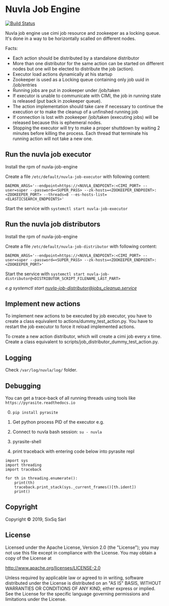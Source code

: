 # Nuvla Job Engine

[![Build Status](https://travis-ci.com/nuvla/job-engine.svg?branch=master)](https://travis-ci.com/nuvla/job-engine)

Nuvla job engine use cimi job resource and zookeeper as a locking
queue. It's done in a way to be horizontally scalled on different nodes.

Facts:

- Each action should be distributed by a standalone distributor
- More than one distributor for the same action can be started on different nodes but one will be elected to distribute the job (action).
- Executor load actions dynamically at his startup
- Zookeeper is used as a Locking queue containing only job uuid in /job/entries
- Running jobs are put in zookeeper under /job/taken
- If executor is unable to communicate with CIMI, the job in running state is released (put back in zookeeper queue).
- The action implementation should take care if necessary to continue the execution or to make the cleanup of a unfinshed running job
- If connection is lost with zookeeper /job/taken (executing jobs) will be released because this is ephemeral nodes.
- Stopping the executor will try to make a proper shuttdown by waiting 2 minutes before killing the process. Each thread that terminate his running action will not take a new one.

## Run the nuvla job executor

Install the rpm of nuvla-job-engine

Create a file `/etc/default/nuvla-job-executor` with following content:
```
DAEMON_ARGS='--endpoint=https://<NUVLA_ENDPOINT>:<CIMI_PORT> --user=super --password=<SUPER_PASS> --zk-hosts=<ZOOKEEPER_ENDPOINT>:<ZOOKEEPER_PORT> --threads=8 --es-hosts-list=<ELASTICSEARCH_ENDPOINTS>'
```

Start the service with `systemctl start nuvla-job-executor`

## Run the nuvla job distributors

Install the rpm of nuvla-job-engine

Create a file `/etc/default/nuvla-job-distributor` with following content:
```
DAEMON_ARGS='--endpoint=https://<NUVLA_ENDPOINT>:<CIMI_PORT> --user=super --password=<SUPER_PASS> --zk-hosts=<ZOOKEEPER_ENDPOINT>:<ZOOKEEPER_PORT>'
```

Start the service with `systemctl start nuvla-job-distributor@<DISTRIBUTOR_SCRIPT_FILENAME_LAST_PART>`

*e.g systemctl start nuvla-job-distributor@jobs_cleanup.service*

## Implement new actions

To implement new actions to be executed by job executor, you have to
create a class equivalent to actions/dummy_test_action.py. You have to
restart the job executor to force it reload implemented actions.

To create a new action distributor, which will create a cimi job every
x time. Create a class equivalent to
scripts/job_distributor_dummy_test_action.py.


## Logging

Check `/var/log/nuvla/log/` folder.

## Debugging

You can get a trace-back of all running threads using tools like `https://pyrasite.readthedocs.io`

0. `pip install pyrasite`

1. Get python process PID of the executor e.g.

2. Connect to nuvla bash session: `su - nuvla`

3. pyrasite-shell <PID>

4. print traceback with entering code below into pyrasite repl
```
import sys
import threading
import traceback

for th in threading.enumerate():
    print(th)
    traceback.print_stack(sys._current_frames()[th.ident])
    print()
```

## Copyright

Copyright &copy; 2019, SixSq Sàrl

## License

Licensed under the Apache License, Version 2.0 (the "License"); you
may not use this file except in compliance with the License.  You may
obtain a copy of the License at

http://www.apache.org/licenses/LICENSE-2.0

Unless required by applicable law or agreed to in writing, software
distributed under the License is distributed on an "AS IS" BASIS,
WITHOUT WARRANTIES OR CONDITIONS OF ANY KIND, either express or
implied.  See the License for the specific language governing
permissions and limitations under the License.
